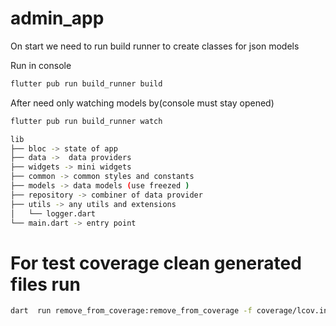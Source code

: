 # admin_app

On start we need to run build runner to create classes for json models

Run in console
```bash
flutter pub run build_runner build
```

After need only watching models by(console must stay opened)
```bash
flutter pub run build_runner watch
```

```bash
lib
├── bloc -> state of app
├── data ->  data providers
├── widgets -> mini widgets
├── common -> common styles and constants
├── models -> data models (use freezed )
├── repository -> combiner of data provider
├── utils -> any utils and extensions
│   └── logger.dart
└── main.dart -> entry point
```


# For test coverage clean generated files run
```bash
dart  run remove_from_coverage:remove_from_coverage -f coverage/lcov.info -r '.g.dart$' -r '.freezed.dart$'
```